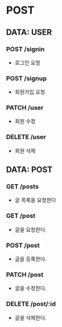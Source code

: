 # POST

## DATA: USER

### POST /signin

- 로그인 요청

### POST /signup

- 회원가입 요청

### PATCH /user

- 회원 수정

### DELETE /user

- 회원 삭제

## DATA: POST

### GET /posts

- 글 목록을 요청한다

### GET /post

- 글을 요청한다.

### POST /post

- 글을 등록한다.

### PATCH /post

- 글을 수정한다.

### DELETE /post/:id

- 글을 삭제한다.
